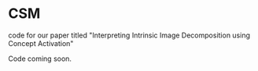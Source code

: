 # CSM
code for our paper titled "Interpreting Intrinsic Image Decomposition using Concept Activation"

Code coming soon.
